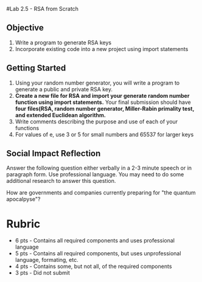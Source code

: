 
#Lab 2.5 - RSA from Scratch

## Objective

1. Write a program to generate RSA keys
2. Incorporate existing code into a new project using import statements

## Getting Started

1. Using your random number generator, you will write a program to generate a public and private RSA key.
2.  **Create a new file for RSA and import your generate random number function using import statements.** Your final submission should have **four files(RSA, random number generator, Miller-Rabin primality test, and extended Euclidean algorithm.**
3. Write comments describing the purpose and use of each of your functions
4. For values of e, use 3 or 5 for small numbers and 65537 for larger keys

## Social Impact Reflection

Answer the following question either verbally in a 2-3 minute speech or in paragraph form. Use professional language. You may need to do some additional research to answer this question.

How are governments and companies currently preparing for "the quantum apocalpyse"?  

# Rubric

- 6 pts - Contains all required components and uses professional language
- 5 pts - Contains all required components, but uses unprofessional language, formating, etc. 
- 4 pts - Contains some, but not all, of the required components
- 3 pts - Did not submit
